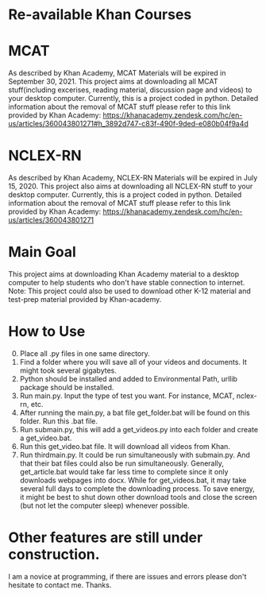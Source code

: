 # Re-available Khan Courses
# MCAT
As described by Khan Academy, MCAT Materials will be expired in September 30, 2021. This project aims at downloading all MCAT stuff(including excerises, reading material, discussion page and videos) to your desktop computer. Currently, this is a project coded in python. 
Detailed information about the removal of MCAT stuff please refer to this link provided by Khan Academy:
https://khanacademy.zendesk.com/hc/en-us/articles/360043801271#h_3892d747-c83f-490f-9ded-e080b04f9a4d
# NCLEX-RN
As described by Khan Academy, NCLEX-RN Materials will be expired in July 15, 2020. This project also aims at downloading all NCLEX-RN stuff to your desktop computer. Currently, this is a project coded in python. 
Detailed information about the removal of MCAT stuff please refer to this link provided by Khan Academy:
https://khanacademy.zendesk.com/hc/en-us/articles/360043801271
# Main Goal
This project aims at downloading Khan Academy material to a desktop computer to help students who don't have stable connection to internet. 
Note: This project could also be used to download other K-12 material and test-prep material provided by Khan-academy.
# How to Use
0. Place all .py files in one same directory.
0. Find a folder where you will save all of your videos and documents. It might took several gigabytes.
0. Python should be installed and added to Environmental Path, urllib package should be installed.
1. Run main.py. Input the type of test you want. For instance, MCAT, nclex-rn, etc.
2. After running the main.py, a bat file get_folder.bat will be found on this folder. Run this .bat file.
3. Run submain.py, this will add a get_videos.py into each folder and create a get_video.bat.
4. Run this get_video.bat file. It will download all videos from Khan.
5. Run thirdmain.py. It could be run simultaneously with submain.py. And that their bat files could also be run simultaneously. Generally, get_article.bat would take far less time to complete since it only downloads webpages into docx. While for get_videos.bat, it may take several full days to complete the downloading process. To save energy, it might be best to shut down other download tools and close the screen (but not let the computer sleep) whenever possible.
# Other features are still under construction.
I am a novice at programming, if there are issues and errors please don't hesitate to contact me. Thanks.
